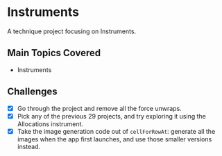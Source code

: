 # Instruments

A technique project focusing on Instruments.

## Main Topics Covered

- Instruments

## Challenges
- [x] Go through the project and remove all the force unwraps.
- [x] Pick any of the previous 29 projects, and try exploring it using the Allocations instrument.
- [x] Take the image generation code out of `cellForRowAt`: generate all the images when the app first launches, and use those smaller versions instead.
